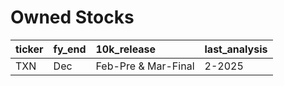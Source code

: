 # Owned Stocks


| ticker | fy_end | 10k_release         | last_analysis | 
|:-------|:-------|:--------------------|:--------------|
| TXN    | Dec    | Feb-Pre & Mar-Final | 2-2025        |



